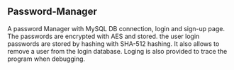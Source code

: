 ## Password-Manager
A password Manager with MySQL  DB connection, login and sign-up page. The passwords are encrypted with AES and stored. the user login passwords are stored by hashing with SHA-512 hashing. It also allows to remove a user from the login database. Loging is also provided to trace the program when debugging.

